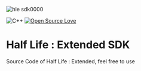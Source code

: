 ![hle sdk0000](https://user-images.githubusercontent.com/62763382/147371273-f2f8827b-662c-4f3d-8e74-8b0a071ceef1.png)

![C++](https://img.shields.io/badge/C++-Solutions-blue.svg?style=flat&logo=c%2B%2B)
[![Open Source Love](https://badges.frapsoft.com/os/v1/open-source.svg?v=103)](https://github.com/ellerbrock/open-source-badges/)

# Half Life : Extended SDK

Source Code of Half Life : Extended, feel free to use 
